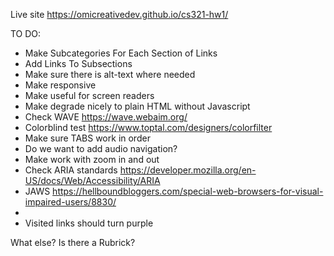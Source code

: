 Live site https://omicreativedev.github.io/cs321-hw1/

TO DO:

* Make Subcategories For Each Section of Links
* Add Links To Subsections
* Make sure there is alt-text where needed
* Make responsive
* Make useful for screen readers
* Make degrade nicely to plain HTML without Javascript
* Check WAVE https://wave.webaim.org/
* Colorblind test https://www.toptal.com/designers/colorfilter
* Make sure TABS work in order
* Do we want to add audio navigation?
* Make work with zoom in and out
* Check ARIA standards https://developer.mozilla.org/en-US/docs/Web/Accessibility/ARIA
* JAWS https://hellboundbloggers.com/special-web-browsers-for-visual-impaired-users/8830/
* 
* Visited links should turn purple

What else? Is there a Rubrick?
